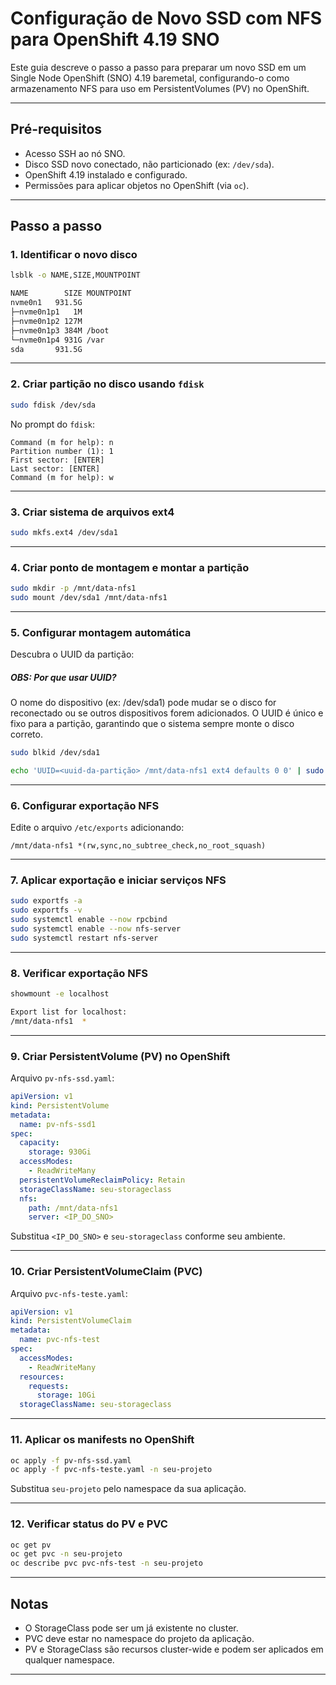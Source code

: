# Configuração de Novo SSD com NFS para OpenShift 4.19 SNO

Este guia descreve o passo a passo para preparar um novo SSD em um Single Node OpenShift (SNO) 4.19 baremetal, configurando-o como armazenamento NFS para uso em PersistentVolumes (PV) no OpenShift.

---

## Pré-requisitos

- Acesso SSH ao nó SNO.
- Disco SSD novo conectado, não particionado (ex: `/dev/sda`).
- OpenShift 4.19 instalado e configurado.
- Permissões para aplicar objetos no OpenShift (via `oc`).

---

## Passo a passo

### 1. Identificar o novo disco

```bash
lsblk -o NAME,SIZE,MOUNTPOINT

NAME        SIZE MOUNTPOINT
nvme0n1   931.5G 
├─nvme0n1p1   1M 
├─nvme0n1p2 127M 
├─nvme0n1p3 384M /boot
└─nvme0n1p4 931G /var
sda       931.5G 

```

---

### 2. Criar partição no disco usando `fdisk`

```bash
sudo fdisk /dev/sda
```

No prompt do `fdisk`:

```
Command (m for help): n
Partition number (1): 1
First sector: [ENTER]
Last sector: [ENTER]
Command (m for help): w
```

---

### 3. Criar sistema de arquivos ext4

```bash
sudo mkfs.ext4 /dev/sda1
```

---

### 4. Criar ponto de montagem e montar a partição

```bash
sudo mkdir -p /mnt/data-nfs1
sudo mount /dev/sda1 /mnt/data-nfs1
```

---

### 5. Configurar montagem automática


Descubra o UUID da partição:
##### OBS: Por que usar UUID?

O nome do dispositivo (ex: /dev/sda1) pode mudar se o disco for reconectado ou se outros dispositivos forem adicionados. O UUID é único e fixo para a partição, garantindo que o sistema sempre monte o disco correto.

```bash
sudo blkid /dev/sda1
```

```bash
echo 'UUID=<uuid-da-partição> /mnt/data-nfs1 ext4 defaults 0 0' | sudo tee -a /etc/fstab

```

---

### 6. Configurar exportação NFS

Edite o arquivo `/etc/exports` adicionando:

```
/mnt/data-nfs1 *(rw,sync,no_subtree_check,no_root_squash)
```

---

### 7. Aplicar exportação e iniciar serviços NFS

```bash
sudo exportfs -a
sudo exportfs -v
sudo systemctl enable --now rpcbind
sudo systemctl enable --now nfs-server
sudo systemctl restart nfs-server
```

---

### 8. Verificar exportação NFS

```bash
showmount -e localhost

Export list for localhost:
/mnt/data-nfs1  *
```

---

### 9. Criar PersistentVolume (PV) no OpenShift

Arquivo `pv-nfs-ssd.yaml`:

```yaml
apiVersion: v1
kind: PersistentVolume
metadata:
  name: pv-nfs-ssd1
spec:
  capacity:
    storage: 930Gi
  accessModes:
    - ReadWriteMany
  persistentVolumeReclaimPolicy: Retain
  storageClassName: seu-storageclass
  nfs:
    path: /mnt/data-nfs1
    server: <IP_DO_SNO>
```

Substitua `<IP_DO_SNO>` e `seu-storageclass` conforme seu ambiente.

---

### 10. Criar PersistentVolumeClaim (PVC)

Arquivo `pvc-nfs-teste.yaml`:

```yaml
apiVersion: v1
kind: PersistentVolumeClaim
metadata:
  name: pvc-nfs-test
spec:
  accessModes:
    - ReadWriteMany
  resources:
    requests:
      storage: 10Gi
  storageClassName: seu-storageclass
```

---

### 11. Aplicar os manifests no OpenShift

```bash
oc apply -f pv-nfs-ssd.yaml
oc apply -f pvc-nfs-teste.yaml -n seu-projeto
```

Substitua `seu-projeto` pelo namespace da sua aplicação.

---

### 12. Verificar status do PV e PVC

```bash
oc get pv
oc get pvc -n seu-projeto
oc describe pvc pvc-nfs-test -n seu-projeto
```

---

## Notas

- O StorageClass pode ser um já existente no cluster.
- PVC deve estar no namespace do projeto da aplicação.
- PV e StorageClass são recursos cluster-wide e podem ser aplicados em qualquer namespace.

---